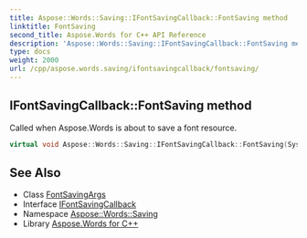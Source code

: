 ```yaml
---
title: Aspose::Words::Saving::IFontSavingCallback::FontSaving method
linktitle: FontSaving
second_title: Aspose.Words for C++ API Reference
description: 'Aspose::Words::Saving::IFontSavingCallback::FontSaving method. Called when Aspose.Words is about to save a font resource in C++.'
type: docs
weight: 2000
url: /cpp/aspose.words.saving/ifontsavingcallback/fontsaving/
---
```

## IFontSavingCallback::FontSaving method


Called when Aspose.Words is about to save a font resource.

```cpp
virtual void Aspose::Words::Saving::IFontSavingCallback::FontSaving(System::SharedPtr<Aspose::Words::Saving::FontSavingArgs> args)=0
```

## See Also

* Class [FontSavingArgs](../../fontsavingargs/)
* Interface [IFontSavingCallback](../)
* Namespace [Aspose::Words::Saving](../../)
* Library [Aspose.Words for C++](../../../)
